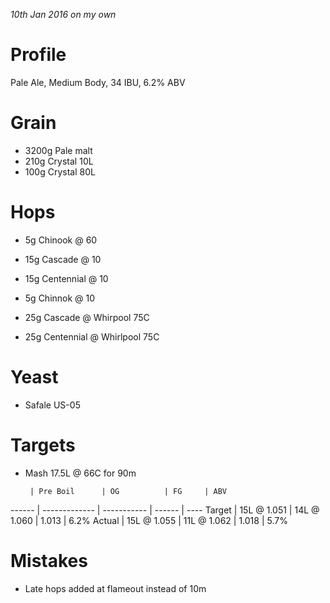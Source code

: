 _10th Jan 2016 on my own_

Profile
=======

Pale Ale, Medium Body, 34 IBU, 6.2% ABV

Grain
=====

* 3200g Pale malt
* 210g Crystal 10L
* 100g Crystal 80L

Hops
====

* 5g Chinook @ 60
* 15g Cascade @ 10
* 15g Centennial @ 10
* 5g Chinnok @ 10

* 25g Cascade @ Whirpool 75C
* 25g Centennial @ Whirlpool 75C

Yeast
=====

* Safale US-05

Targets
=======

* Mash 17.5L @ 66C for 90m

       | Pre Boil      | OG          | FG     | ABV
------ | ------------- | ----------- | ------ | ----
Target | 15L @ 1.051   | 14L @ 1.060 | 1.013  | 6.2%
Actual | 15L @ 1.055   | 11L @ 1.062 | 1.018  | 5.7%

Mistakes
========

* Late hops added at flameout instead of 10m

